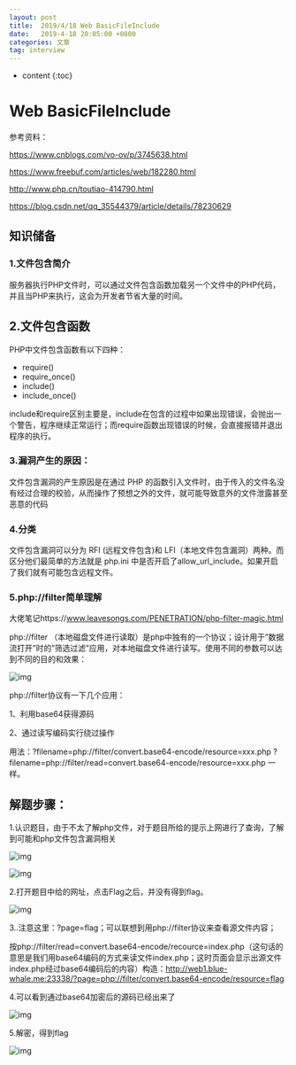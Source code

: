 ```yaml
---
layout: post
title:  2019/4/18 Web BasicFileInclude
date:   2019-4-18 20:05:00 +0800
categories: 文章
tag: interview
---
```


* content
{:toc}
# Web BasicFileInclude

参考资料：

<https://www.cnblogs.com/vo-ov/p/3745638.html>

<https://www.freebuf.com/articles/web/182280.html>

<http://www.php.cn/toutiao-414790.html>

<https://blog.csdn.net/qq_35544379/article/details/78230629>

## 知识储备

### 1.文件包含简介

服务器执行PHP文件时，可以通过文件包含函数加载另一个文件中的PHP代码，并且当PHP来执行，这会为开发者节省大量的时间。

## 2.文件包含函数

PHP中文件包含函数有以下四种：

- require()
- require_once()
- include()
- include_once()

include和require区别主要是，include在包含的过程中如果出现错误，会抛出一个警告，程序继续正常运行；而require函数出现错误的时候，会直接报错并退出程序的执行。

### 3.漏洞产生的原因：

文件包含漏洞的产生原因是在通过 PHP 的函数引入文件时，由于传入的文件名没有经过合理的校验，从而操作了预想之外的文件，就可能导致意外的文件泄露甚至恶意的代码

### 4.分类

文件包含漏洞可以分为 RFI (远程文件包含)和 LFI（本地文件包含漏洞）两种。而区分他们最简单的方法就是 php.ini 中是否开启了allow_url_include。如果开启 了我们就有可能包含远程文件。

### 5.php://filter简单理解

大佬笔记https://www.leavesongs.com/PENETRATION/php-filter-magic.html

php://filter （本地磁盘文件进行读取）是php中独有的一个协议；设计用于”数据流打开”时的”筛选过滤”应用，对本地磁盘文件进行读写。使用不同的参数可以达到不同的目的和效果：

![img](https://wx2.sinaimg.cn/mw690/0066mMjily1g274cbz12xj30nr05g74g.jpg)

php://filter协议有一下几个应用：

1、利用base64获得源码

2、通过读写编码实行绕过操作

用法：?filename=php://filter/convert.base64-encode/resource=xxx.php ?filename=php://filter/read=convert.base64-encode/resource=xxx.php 一样。

## 解题步骤：

1.认识题目，由于不太了解php文件，对于题目所给的提示上网进行了查询，了解到可能和php文件包含漏洞相关

![img](https://wx2.sinaimg.cn/mw690/0066mMjily1g274cbt461j30bt04owee.jpg)

![img](https://wx3.sinaimg.cn/mw690/0066mMjily1g274cbt68dj309000v0si.jpg)

2.打开题目中给的网址，点击Flag之后，并没有得到flag。

![img](https://wx3.sinaimg.cn/mw690/0066mMjily1g274cbtm4cj30cs04574a.jpg)

3..注意这里：?page=flag；可以联想到用php://filter协议来查看源文件内容；

按php://filter/read=convert.base64-encode/recource=index.php（这句话的意思是我们用base64编码的方式来读文件index.php；这时页面会显示出源文件index.php经过base64编码后的内容）构造：<http://web1.blue-whale.me:23338/?page=php://filter/convert.base64-encode/resource=flag>

4.可以看到通过base64加密后的源码已经出来了

![img](https://wx4.sinaimg.cn/mw690/0066mMjily1g274cbts4ij30z903kmxe.jpg)

5.解密，得到flag 

![img](https://wx2.sinaimg.cn/mw690/0066mMjily1g274cbtwftj30sb04874l.jpg)